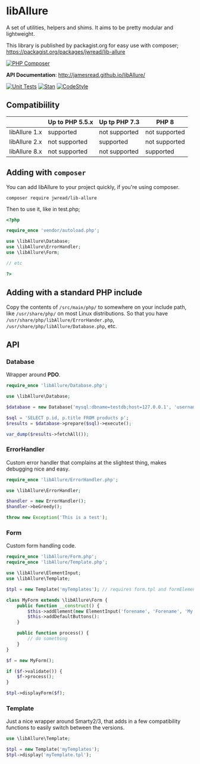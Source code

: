 libAllure
==

A set of utilities, helpers and shims. It aims to be pretty modular and lightweight.

This library is published by packagist.org for easy use with composer; https://packagist.org/packages/jwread/lib-allure 

[![PHP Composer](https://github.com/jamesread/libAllure/actions/workflows/php.yml/badge.svg)](https://github.com/jamesread/libAllure/actions/workflows/php.yml)

**API Documentation**: http://jamesread.github.io/libAllure/

[![Unit Tests](https://github.com/jamesread/libAllure/actions/workflows/unittests.yml/badge.svg)](https://github.com/jamesread/libAllure/actions/workflows/unittests.yml)
[![Stan](https://github.com/jamesread/libAllure/actions/workflows/phpstan.yml/badge.svg)](https://github.com/jamesread/libAllure/actions/workflows/phpstan.yml)
[![CodeStyle](https://github.com/jamesread/libAllure/actions/workflows/codestyle.yml/badge.svg)](https://github.com/jamesread/libAllure/actions/workflows/codestyle.yml)

## Compatibiility

|               | Up to PHP 5.5.x | Up tp PHP 7.3 | PHP 8         |
| ------------- | --------------- | ------------- | ------------- |
| libAllure 1.x | supported       | not supported | not supported |
| libAllure 2.x | not supported   | supported     | not supported |
| libAllure 8.x | not supported   | not supported | supported     |

## Adding with `composer`

You can add libAllure to your project quickly, if you're using composer.

	composer require jwread/lib-allure

Then to use it, like in test.php;

```php
<?php

require_once 'vendor/autoload.php';

use \libAllure\Database;
use \libAllure\ErrorHandler;
use \libAllure\Form;

// etc

?>
```

## Adding with a standard PHP include

Copy the contents of `/src/main/php/` to somewhere on your include path, like 
`/usr/share/php/` on most Linux distributions. So that you have `/usr/share/php/libAllure/ErrorHander.php`, `/usr/share/php/libAllure/Database.php`, etc.

## API

### Database
Wrapper around **PDO**.

```php
require_once 'libAllure/Database.php';

use \libAllure\Database;

$database = new Database('mysql:dbname=testdb;host=127.0.0.1', 'username', 'password');

$sql = 'SELECT p.id, p.title FROM products p';
$results = $database->prepare($sql)->execute();

var_dump($results->fetchAll());
```

### ErrorHandler
Custom error handler that complains at the slightest thing, makes debugging nice and easy.

```php
require_once 'libAllure/ErrorHandler.php';

use \libAllure\ErrorHandler;

$handler = new ErrorHandler();
$handler->beGreedy();

throw new Exception('This is a test');
```

### Form
Custom form handling code. 

```php
require_once 'libAllure/Form.php';
require_once 'libAllure/Template.php';

use \libAllure\ElementInput;
use \libAllure\Template;

$tpl = new Template('myTemplates'); // requires form.tpl and formElements.tpl in your templates folder

class MyForm extends \libAllure\Form {
	public function __construct() {
		$this->addElement(new ElementInput('forename', 'Forename', 'My Default Name');
		$this->addDefaultButtons():
	}

	public function process() {
		// do something
	}
}

$f = new MyForm();

if ($f->validate()) {
	$f->process();
}

$tpl->displayForm($f);
```

### Template
Just a nice wrapper around Smarty2/3, that adds in a few compatibility functions to easily switch between the versions.

```php
use \libAllure\Template;

$tpl = new Template('myTemplates');
$tpl->display('myTemplate.tpl');
```

